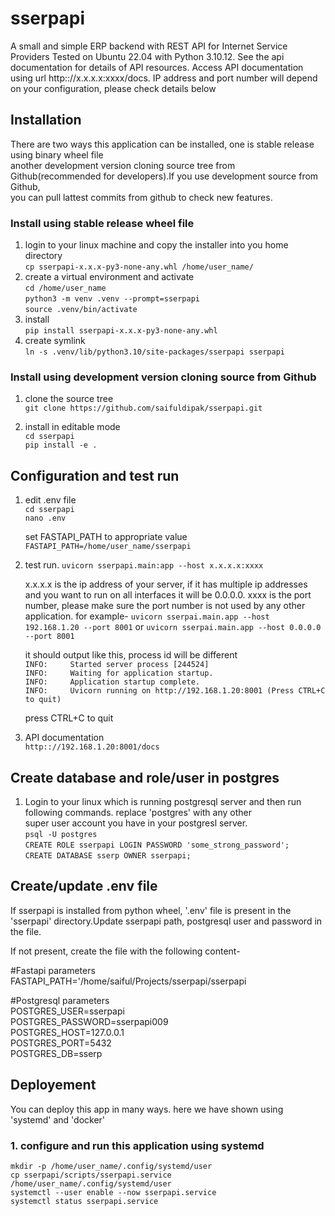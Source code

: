 # sserpapi
A small and simple ERP backend with REST API for Internet Service Providers
Tested on Ubuntu 22.04 with Python 3.10.12. See the api documentation for details of API resources.
Access API documentation using url http:://x.x.x.x:xxxx/docs. IP address and port number will depend 
on your configuration, please check details below


## Installation
There are two ways this application can be installed, one is stable release using binary wheel file  
another development version cloning source tree from Github(recommended for developers).If you use development source from Github,   
you can pull lattest commits from github to check new features.  

### Install using stable release wheel file
1. login to your linux machine and copy the installer into you home directory  
    `cp sserpapi-x.x.x-py3-none-any.whl /home/user_name/`  
2. create a virtual environment and activate  
    `cd /home/user_name`  
    `python3 -m venv .venv --prompt=sserpapi`    
    `source .venv/bin/activate`  
3. install   
    `pip install sserpapi-x.x.x-py3-none-any.whl`
4. create symlink  
    `ln -s .venv/lib/python3.10/site-packages/sserpapi sserpapi`

### Install using development version cloning source from Github  
1. clone the source tree  
`git clone https://github.com/saifuldipak/sserpapi.git`  

2. install in editable mode  
`cd sserpapi`  
`pip install -e .`

## Configuration and test run
1. edit .env file  
    `cd sserpapi`  
    `nano .env`  

    set FASTAPI_PATH to appropriate value  
    `FASTAPI_PATH=/home/user_name/sserpapi`
2. test run.
    `uvicorn sserpapi.main:app --host x.x.x.x:xxxx`

    x.x.x.x is the ip address of your server, if it has multiple ip addresses and you
    want to run on all interfaces it will be 0.0.0.0.
    xxxx is the port number, please make sure the port number is not used by any other application.
    for example-
    `uvicorn sserpai.main.app --host 192.168.1.20 --port 8001`
                        or
    `uvicorn sserpai.main.app --host 0.0.0.0 --port 8001`

    it should output like this, process id will be different  
    `INFO:     Started server process [244524]`  
    `INFO:     Waiting for application startup.`  
    `INFO:     Application startup complete.`  
    `INFO:     Uvicorn running on http://192.168.1.20:8001 (Press CTRL+C to quit)`  

    press CTRL+C to quit
3. API documentation  
    `http:://192.168.1.20:8001/docs`

## Create database and role/user in postgres
1. Login to your linux which is running postgresql server and then run following commands. replace 'postgres' with any other  
    super user account you have in your postgresl server.  
    `psql -U postgres`  
    `CREATE ROLE sserpapi LOGIN PASSWORD 'some_strong_password';`  
    `CREATE DATABASE sserp OWNER sserpapi;`  

## Create/update .env file
If sserpapi is installed from python wheel, '.env' file is present in the 'sserpapi' directory.Update sserpapi path, postgresql user and password in the file.

If not present, create the file with the following content- 

#Fastapi parameters  
FASTAPI_PATH='/home/saiful/Projects/sserpapi/sserpapi  

#Postgresql parameters  
POSTGRES_USER=sserpapi  
POSTGRES_PASSWORD=sserpapi009  
POSTGRES_HOST=127.0.0.1  
POSTGRES_PORT=5432  
POSTGRES_DB=sserp


## Deployement
You can deploy this app in many ways. here we have shown using 'systemd' and 'docker'  

### 1. configure and run this application using systemd   
    
`mkdir -p /home/user_name/.config/systemd/user`  
`cp sserpapi/scripts/sserpapi.service /home/user_name/.config/systemd/user`  
`systemctl --user enable --now sserpapi.service`  
`systemctl status sserpapi.service`  


